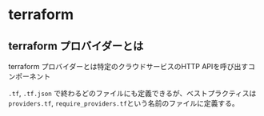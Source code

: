 # terraform

## terraform プロバイダーとは
terraform プロバイダーとは特定のクラウドサービスのHTTP APIを呼び出すコンポーネント

`.tf`, `.tf.json` で終わるどのファイルにも定義できるが、ベストプラクティスは`providers.tf`, `require_providers.tf`という名前のファイルに定義する。